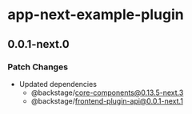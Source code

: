 # app-next-example-plugin

## 0.0.1-next.0

### Patch Changes

- Updated dependencies
  - @backstage/core-components@0.13.5-next.3
  - @backstage/frontend-plugin-api@0.0.1-next.1
